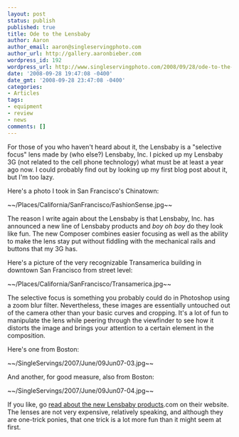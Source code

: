 ```yaml
---
layout: post
status: publish
published: true
title: Ode to the Lensbaby
author: Aaron
author_email: aaron@singleservingphoto.com
author_url: http://gallery.aaronbieber.com
wordpress_id: 192
wordpress_url: http://www.singleservingphoto.com/2008/09/28/ode-to-the-lensbaby/
date: '2008-09-28 19:47:08 -0400'
date_gmt: '2008-09-28 23:47:08 -0400'
categories:
- Articles
tags:
- equipment
- review
- news
comments: []
---
```

For those of you who haven't heard about it, the Lensbaby is a
"selective focus" lens made by (who else?) Lensbaby, Inc. I picked up my
Lensbaby 3G (not related to the cell phone technology) what must be at
least a year ago now. I could probably find out by looking up my first
blog post about it, but I'm too lazy.

Here's a photo I took in San Francisco's Chinatown:

\~\~/Places/California/SanFrancisco/FashionSense.jpg\~\~

The reason I write again about the Lensbaby is that Lensbaby, Inc. has
announced a new line of Lensbaby products and _boy oh boy_ do they
look like fun. The new Composer combines easier focusing as well as the
ability to make the lens stay put without fiddling with the mechanical
rails and buttons that my 3G has.

Here's a picture of the very recognizable Transamerica building in
downtown San Francisco from street level:

\~\~/Places/California/SanFrancisco/Transamerica.jpg\~\~

The selective focus is something you probably could do in Photoshop
using a zoom blur filter. Nevertheless, these images are essentially
untouched out of the camera other than your basic curves and cropping.
It's a lot of fun to manipulate the lens while peering through the
viewfinder to see how it distorts the image and brings your attention to
a certain element in the composition.

Here's one from Boston:

\~\~/SingleServings/2007/June/09Jun07-03.jpg\~\~

And another, for good measure, also from Boston:

\~\~/SingleServings/2007/June/09Jun07-04.jpg\~\~

If you like, go [read about the new Lensbaby
products](http://lensbaby).com on their website. The lenses are not very
expensive, relatively speaking, and although they are one-trick ponies,
that one trick is a lot more fun than it might seem at first.
